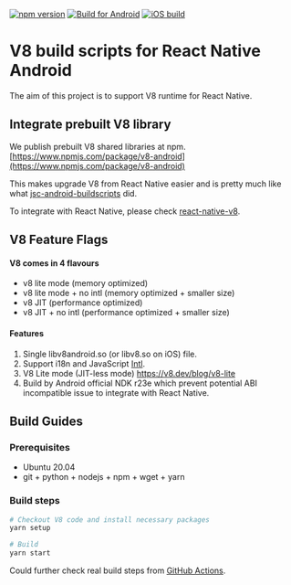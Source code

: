 [![npm version](https://badge.fury.io/js/v8-android.svg)](https://badge.fury.io/js/v8-android)
[![Build for Android](https://github.com/Kudo/v8-android-buildscripts/actions/workflows/android.yml/badge.svg)](https://github.com/Kudo/v8-android-buildscripts/actions/workflows/android.yml)
[![iOS build](https://github.com/Kudo/v8-android-buildscripts/actions/workflows/ios.yml/badge.svg)](https://github.com/Kudo/v8-android-buildscripts/actions/workflows/ios.yml)

# V8 build scripts for React Native Android

The aim of this project is to support V8 runtime for React Native.

## Integrate prebuilt V8 library

We publish prebuilt V8 shared libraries at npm.
[https://www.npmjs.com/package/v8-android](https://www.npmjs.com/package/v8-android)

This makes upgrade V8 from React Native easier and is pretty much like what [jsc-android-buildscripts](https://github.com/react-native-community/jsc-android-buildscripts) did.

To integrate with React Native, please check [react-native-v8](https://github.com/Kudo/react-native-v8).


## V8 Feature Flags

#### V8 comes in 4 flavours
 - v8 lite mode (memory optimized)
 - v8 lite mode + no intl (memory optimized + smaller size)
 - v8 JIT (performance optimized)
 - v8 JIT + no intl (performance optimized + smaller size)

#### Features
1. Single libv8android.so (or libv8.so on iOS) file.
2. Support i18n and JavaScript [Intl](https://developer.mozilla.org/en-US/docs/Web/JavaScript/Reference/Global_Objects/Intl).
3. V8 Lite mode (JIT-less mode) https://v8.dev/blog/v8-lite
4. Build by Android official NDK r23e which prevent potential ABI incompatible issue to integrate with React Native.

## Build Guides

### Prerequisites

* Ubuntu 20.04
* git + python + nodejs + npm + wget + yarn

### Build steps

```sh
# Checkout V8 code and install necessary packages
yarn setup

# Build
yarn start
```

Could further check real build steps from [GitHub Actions](https://github.com/Kudo/v8-android-buildscripts/blob/master/.github/workflows/).
